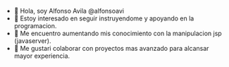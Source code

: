 - 👋 Hola, soy Alfonso Avila @alfonsoavi
- 👀 Estoy interesado en  seguir instruyendome y apoyando en la programacion.
- 🌱 Me encuentro aumentando mis conocimiento con la manipulacion jsp (javaserver).
- 💞️ Me gustari colaborar con proyectos mas avanzado para alcansar mayor experiencia.

<!---
alfonsoavi/alfonsoavi is a ✨ special ✨ repository because its `README.md` (this file) appears on your GitHub profile.
You can click the Preview link to take a look at your changes.
--->
